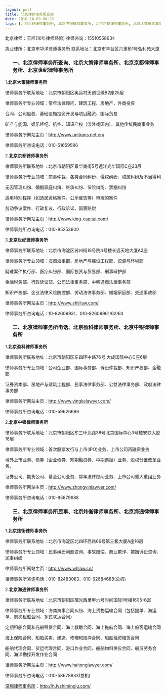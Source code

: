 ```yaml
---
layout: post
title: 北京律师事务所查询
date: 2010-10-09 00:28
tags: [北京世纪律师事务所, 北京中银律师事务所, 北京京都律师事务所, 北京大策律师事务所, 北京律师事务所民事, 北京律师事务所电话, 北京律师在线咨询, 北京海通律师事务所, 北京炜衡律师事务所, 北京盈科律师事务所, 深圳律师事务所]
---
```

北京律师：王旭(10年律师经验)
律师咨询：15510558634

执业律所：北京市华洋律师事务所
联系地址：北京市丰台区六里桥1号弘利苑大厦
<ol>
<h3>一、北京律师事务所查询、北京大策律师事务所、北京京都律师事务所、北京世纪律师事务所</h3>
</ol>
1.<strong>北京大策律师事务所</strong>

律师事务所联系地址：北京市朝阳区奥运村天创世缘B2座25层

律师事务所专业领域：常年法律顾问、建筑工程、房地产、外商投资

合同、公司股权、基础设施投资开发与项目融资、国际贸易

矿产与能源、娱乐经纪、航空、知识产权（涉外或国内）、其他传统民商事业务

律师事务所网站主页：http://www.unitrans.net.cn/

律师事务所咨询电话：010-51659586

2.<strong>北京京都律师事务所</strong>

律师事务所联系地址：北京市朝阳区景华南街5号远洋光华国际C座23层

律师事务所专业领域：商事仲裁、各类合同纠纷、侵权纠纷、权属纠纷及不当得利

无因管理纠纷、婚姻家庭纠纷、继承纠纷、保险纠纷、票据纠纷

适用特别程序（如选民资格案件，公示催告等）审理的案件

劳动争议案件、行政复议、行政诉讼、国家赔偿

律师事务所网站主页：http://www.king-capital.com/

律师事务所咨询电话：010-85253900

3.<strong>北京世纪律师事务所</strong>

律师事务所联系地址：北京市海淀区苏州街18号院4号楼长远天地大厦A2座

律师事务所专业领域：海商海事部、房地产与建设工程部、资源与环境部

疑难案件执行部、医疗纠纷部、国际投资与贸易部、刑事辩护部

金融税务部、行政诉讼部、公司法律事务部、中韩通商法律事务部

知识产权部、企业法律风险防控部、劳动法律事务部、婚姻家庭部、交通事故部

律师事务所网站主页：http://www.shijilaw.com/

律师事务所咨询电话：10-82609931、010-82609961/62/63
<ol>
<h3>二、北京律师事务所电话、北京盈科律师事务所、北京中银律师事务所</h3>
</ol>
1.<strong>北京盈科律师事务所</strong>

律师事务所联系地址：北京市朝阳区东四环中路76号 大成国际中心C座6层

律师事务所专业领域：公司企业部、国际事务部、诉讼仲裁部、知识产权部、金融部

证券资本部、房地产与建筑工程部、民事法律事务部、公益法律事务部、政府法律事务部

律师事务所网站主页：http://www.yingkelawyer.com/

律师事务所咨询电话：010-59626699

2.<strong>北京中银律师事务所</strong>

律师事务所联系地址：北京市朝阳区东三环北路38号北京国际中心3号楼安联大厦16层

律师事务所专业领域：首次股票发行与上市(IPO)业务、上市公司再融资业务

境外上市业务、债券（企业债券、短期融资券、中期票据）业务、股权分置改革业务、

证券公司、期货公司、基金公司业务、常年法律顾问业务、上市公司重大重组业务

律师事务所网站主页：http://www.zhongyinlawyer.com/

律师事务所咨询电话：010-85879988
<ol>
<h3>三、北京律师事务所民事、北京炜衡律师事务所、北京海通律师事务所</h3>
</ol>
1.<strong>北京炜衡律师事务所</strong>

律师事务所联系地址：北京市海淀区北四环西路66号第三极大厦A座16层

律师事务所专业领域：民事纠纷问题咨询、事故赔偿、商业欺诈、婚姻诉讼咨询、民事纠纷

律师事务所网站主页：http://www.whlaw.cn/

律师事务所咨询电话：010-82483083、010-62684688(总机)

2.<strong>北京海通律师事务所</strong>

律师事务所联系地址：北京市朝阳区曙光西里甲六号时间国际1号楼1605-6室

律师事务所专业领域：海商海事合同纠纷、海上货物运输合同（包括提单、海运单、航次租船合同、多式联运合同）

定期租船合同和光船租赁合同、海上救助合同、海上拖航合同、海上旅客运输合同

海上保险合同、船舶买卖、建造、修理和抵押合同、船舶融资租赁合同

船舶代理合同、货运代理合同、港口作业合同、船舶物料供应合同、船员劳务合同、海洋勘探开发作业合同

律师事务所网站主页：http://www.haitonglawyer.com/

律师事务所咨询电话：010-58678833(总机)

<a href="http://h.lvshiminglu.com/">深圳律师事务所</a>：<a href="http://h.lvshiminglu.com/">http://h.lvshiminglu.com/</a>

